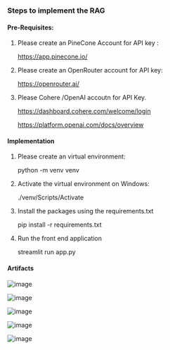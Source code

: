 ### Steps to implement the RAG ###

#### Pre-Requisites:

1. Please create an PineCone Account for API key :
   
   https://app.pinecone.io/

2. Please create an OpenRouter account for API key:

    https://openrouter.ai/

3. Please Cohere /OpenAI accoutn for API Key.

   https://dashboard.cohere.com/welcome/login

   https://platform.openai.com/docs/overview

#### Implementation ####

1. Please create an virtual environment:

   python -m venv venv

2. Activate the virtual environment on Windows:

   ./venv/Scripts/Activate

3. Install the packages using the requirements.txt

   pip install -r requirements.txt

4. Run the front end application

   streamlit run app.py

#### Artifacts #### 
![image](https://github.com/user-attachments/assets/a56d1c0f-50d7-4375-882a-0de5d133a7d6)

![image](https://github.com/user-attachments/assets/8fcc0877-d989-4469-b7ca-67a9327c57b3)

![image](https://github.com/user-attachments/assets/44538e41-da80-4c24-8ad0-bd840abaf9e9)

![image](https://github.com/user-attachments/assets/fddbc581-45b2-4242-8aa7-57b92b565127)

![image](https://github.com/user-attachments/assets/297968eb-a8db-46ff-9b21-8a1df5fb9202)




